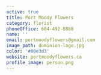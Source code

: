 ```yaml
---
active: true
title: Port Moody Flowers
category: florist
phoneOffice: 604-492-0880
name: ''
email: portmoodyflowers@gmail.com
image_path: dominion-logo.jpg
color: '#00e3d3'
website: portmoodyflowers.ca
profile_image: person.png
---
```


